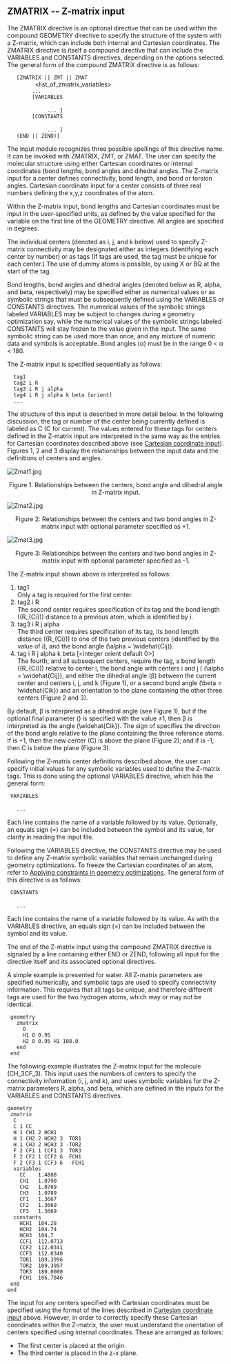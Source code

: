 ## ZMATRIX -- Z-matrix input

The ZMATRIX directive is an optional directive that can be used within
the compound GEOMETRY directive to specify the structure of the system
with a Z-matrix, which can include both internal and Cartesian
coordinates. The ZMATRIX directive is itself a compound directive that
can include the VARIABLES and CONSTANTS directives, depending on the
options selected. The general form of the compound ZMATRIX directive is
as follows:

`   [ZMATRIX || ZMT || ZMAT`  
`        `<string tagn>` `<list_of_zmatrix_variables>` `  
`        ... `  
`        [VARIABLES`  
`             `<string symbol>` `<real value>  
`             ... ]`  
`        [CONSTANTS`  
`             `<string symbol>` `<real value>  
`             ... ]`  
`   (END || ZEND)]`

The input module recognizes three possible spellings of this directive
name. It can be invoked with ZMATRIX, ZMT, or ZMAT. The user can specify
the molecular structure using either Cartesian coordinates or internal
coordinates (bond lengths, bond angles and dihedral angles. The Z-matrix
input for a center defines connectivity, bond length, and bond or
torsion angles. Cartesian coordinate input for a center consists of
three real numbers defining the x,y,z coordinates of the atom.

Within the Z-matrix input, bond lengths and Cartesian coordinates must
be input in the user-specified units, as defined by the value specified
for the variable <units> on the first line of the GEOMETRY directive.
All angles are specified in degrees.

The individual centers (denoted as i, j, and k below) used to specify
Z-matrix connectivity may be designated either as integers (identifying
each center by number) or as tags (If tags are used, the tag must be
unique for each center.) The use of dummy atoms is possible, by using X
or BQ at the start of the tag.

Bond lengths, bond angles and dihedral angles (denoted below as R,
alpha, and beta, respectively) may be specified either as numerical
values or as symbolic strings that must be subsequently defined using
the VARIABLES or CONSTANTS directives. The numerical values of the
symbolic strings labeled VARIABLES may be subject to changes during a
geometry optimization say, while the numerical values of the symbolic
strings labeled CONSTANTS will stay frozen to the value given in the
input. The same symbolic string can be used more than once, and any
mixture of numeric data and symbols is acceptable. Bond angles (α) must
be in the range 0 \< α \< 180.

The Z-matrix input is specified sequentially as follows:

`  tag1`  
`  tag2 i R`  
`  tag3 i R j alpha`  
`  tag4 i R j alpha k beta [orient]`  
`  ...`

The structure of this input is described in more detail below. In the
following discussion, the tag or number of the center being currently
defined is labeled as C (C for current). The values entered for these
tags for centers defined in the Z-matrix input are interpreted in the
same way as the <tag> entries for Cartesian coordinates described above
(see [Cartesian coordinate
input](#Cartesian_coordinate_input "wikilink")). Figures 1, 2 and 3
display the relationships between the input data and the definitions of
centers and angles.

![Zmat1.jpg](Zmat1.jpg "Zmat1.jpg")

<center>

Figure 1: Relationships between the centers, bond angle and dihedral
angle in Z-matrix input.

</center>

![Zmat2.jpg](Zmat2.jpg "Zmat2.jpg")

<center>

Figure 2: Relationships between the centers and two bond angles in
Z-matrix input with optional parameter specified as +1.

</center>

![Zmat3.jpg](Zmat3.jpg "Zmat3.jpg")

<center>

Figure 3: Relationships between the centers and two bond angles in
Z-matrix input with optional parameter specified as -1.

</center>

The Z-matrix input shown above is interpreted as follows:

1.  tag1  
    Only a tag is required for the first center.
2.  tag2 i R  
    The second center requires specification of its tag and the bond
    length (\(R_{Ci}\)) distance to a previous atom, which is identified
    by i.
3.  tag3 i R j alpha  
    The third center requires specification of its tag, its bond length
    distance (\(R_{Ci}\)) to one of the two previous centers (identified
    by the value of i), and the bond angle \(\alpha = \widehat{Cij}\).
4.  tag i R j alpha k beta \[\<integer orient default 0\>\]  
    The fourth, and all subsequent centers, require the tag, a bond
    length (\(R_{Ci}\)) relative to center i, the bond angle with
    centers i and j ( \(\alpha = \widehat{Cij}\), and either the
    dihedral angle (β) between the current center and centers i, j, and
    k (Figure 1), or a second bond angle \(\beta = \widehat{Cik}\) and
    an orientation to the plane containing the other three centers
    (Figure 2 and 3).

By default, β is interpreted as a dihedral angle (see Figure 1), but if
the optional final parameter (<orient>) is specified with the value ±1,
then β is interpreted as the angle \(\widehat{Cik}\). The sign of
<orient> specifies the direction of the bond angle relative to the plane
containing the three reference atoms. If <orient> is +1, then the new
center (C) is above the plane (Figure 2); and if <orient> is -1, then C
is below the plane (Figure 3).

Following the Z-matrix center definitions described above, the user can
specify initial values for any symbolic variables used to define the
Z-matrix tags. This is done using the optional VARIABLES directive,
which has the general form:

` VARIABLES`  
`   `<string symbol>`  `<real value>  
`   ...`

Each line contains the name of a variable followed by its value.
Optionally, an equals sign (=) can be included between the symbol and
its value, for clarity in reading the input file.

Following the VARIABLES directive, the CONSTANTS directive may be used
to define any Z-matrix symbolic variables that remain unchanged during
geometry optimizations. To freeze the Cartesian coordinates of an atom,
refer to [Applying constraints in geometry
optimizations](#Applying_constraints_in_geometry_optimizations "wikilink").
The general form of this directive is as follows:

` CONSTANTS`  
`   `<string symbol>`  `<real value>  
`   ...`

Each line contains the name of a variable followed by its value. As with
the VARIABLES directive, an equals sign (=) can be included between the
symbol and its value.

The end of the Z-matrix input using the compound ZMATRIX directive is
signaled by a line containing either END or ZEND, following all input
for the directive itself and its associated optional directives.

A simple example is presented for water. All Z-matrix parameters are
specified numerically, and symbolic tags are used to specify
connectivity information. This requires that all tags be unique, and
therefore different tags are used for the two hydrogen atoms, which may
or may not be identical.

` geometry`  
`   zmatrix `  
`     O`  
`     H1 O 0.95`  
`     H2 O 0.95 H1 108.0`  
`   end`  
` end`

The following example illustrates the Z-matrix input for the molecule
\(CH_3CF_3\). This input uses the numbers of centers to specify the
connectivity information (i, j, and k), and uses symbolic variables for
the Z-matrix parameters R, alpha, and beta, which are defined in the
inputs for the VARIABLES and CONSTANTS directives.

`geometry `  
` zmatrix`  
`  C `  
`  C 1 CC `  
`  H 1 CH1 2 HCH1 `  
`  H 1 CH2 2 HCH2 3  TOR1 `  
`  H 1 CH3 2 HCH3 3 -TOR2 `  
`  F 2 CF1 1 CCF1 3  TOR3 `  
`  F 2 CF2 1 CCF2 6  FCH1 `  
`  F 2 CF3 1 CCF3 6  -FCH1`  
`  variables`  
`    CC    1.4888 `  
`    CH1   1.0790 `  
`    CH2   1.0789  `  
`    CH3   1.0789  `  
`    CF1   1.3667 `  
`    CF2   1.3669 `  
`    CF3   1.3669`  
`  constants`  
`    HCH1  104.28 `  
`    HCH2  104.74 `  
`    HCH3  104.7 `  
`    CCF1  112.0713 `  
`    CCF2  112.0341 `  
`    CCF3  112.0340 `  
`    TOR1  109.3996 `  
`    TOR2  109.3997 `  
`    TOR3  180.0000 `  
`    FCH1  106.7846 `  
` end   `  
`end`

The input for any centers specified with Cartesian coordinates must be
specified using the format of the <tag> lines described in [Cartesian
coordinate input](#Cartesian_coordinate_input "wikilink") above.
However, in order to correctly specify these Cartesian coordinates
within the Z-matrix, the user must understand the orientation of centers
specified using internal coordinates. These are arranged as follows:

  - The first center is placed at the origin.
  - The third center is placed in the z-x plane.
